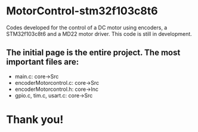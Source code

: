 # MotorControl-stm32f103c8t6
<p>Codes developed for the control of a DC motor using encoders, a STM32f103c8t6 and a MD22 motor driver. This code is still in development.</p> 


<h2>The initial page is the entire project. The most important files are:</h2>

<ul>
  <li>main.c: core->Src</li>
  <li>encoderMotorcontrol.c: core->Src</li>
  <li>encoderMotorcontrol.h: core->Inc</li>
  <li>gpio.c, tim.c, usart.c: core->Src</li>
  
  
</ul>

<h1>Thank you!</h1>
